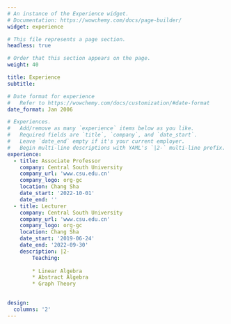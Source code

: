 ```yaml
---
# An instance of the Experience widget.
# Documentation: https://wowchemy.com/docs/page-builder/
widget: experience

# This file represents a page section.
headless: true

# Order that this section appears on the page.
weight: 40

title: Experience
subtitle:

# Date format for experience
#   Refer to https://wowchemy.com/docs/customization/#date-format
date_format: Jan 2006

# Experiences.
#   Add/remove as many `experience` items below as you like.
#   Required fields are `title`, `company`, and `date_start`.
#   Leave `date_end` empty if it's your current employer.
#   Begin multi-line descriptions with YAML's `|2-` multi-line prefix.
experience:
  - title: Associate Professor
    company: Central South University
    company_url: 'www.csu.edu.cn'
    company_logo: org-gc
    location: Chang Sha
    date_start: '2022-10-01'
    date_end: ''
  - title: Lecturer
    company: Central South University
    company_url: 'www.csu.edu.cn'
    company_logo: org-gc
    location: Chang Sha
    date_start: '2019-06-24'
    date_end: '2022-09-30'
    description: |2-
        Teaching:
        
        * Linear Algebra
        * Abstract Algebra
        * Graph Theory
        

design:
  columns: '2'
---
```

